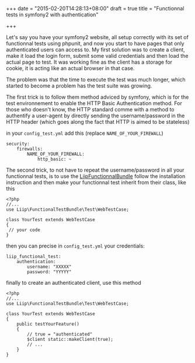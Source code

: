 +++
date = "2015-02-20T14:28:13+08:00"
draft = true
title = "Functionnal tests in symfony2 with authentication"

+++

Let's say you have your symfony2 website, all setup correctly with its
set of functionnal tests using phpunit, and now you start to have 
pages that only authenticated users can access to. My first solution was to
create a client, make it load the login form, submit some valid credentials
and then load the actual page to test. It was working fine as the client
has a storage for cookie, it is acting like an actual browser in that case.

The problem was that the time to execute the test was much longer, which
started to become a problem has the test suite was growing.

The first trick is to follow them method adviced by symfony, which is for the
test environnement to enable the HTTP Basic Authentication method. For those
who doesn't know, the HTTP standard comme with a method to authentify a 
user-agent by directly sending the username/password in the HTTP header
(which goes along the fact that HTTP is aimed to be stateless)

<!--more-->

in your `config_test.yml` add this (replace `NAME_OF_YOUR_FIREWALL`)

```
security:
    firewalls:
        NAME_OF_YOUR_FIREWALL:
            http_basic: ~
```


The second trick, to not have to repeat the username/password in all your
functionnal tests, is to use the [LiipFunctionnalBundle](https://github.com/liip/LiipFunctionalTestBundle)
follow the installation instruction and then make your functionnal test inherit
from their class, like this

```
<?php
//...
use Liip\FunctionalTestBundle\Test\WebTestCase;

class YourTest extends WebTestCase
{
 // your code
}
```

then you can precise in `config_test.yml` your credentials:

```
liip_functional_test:
    authentication:
        username: "XXXXX"
        password: "YYYYY"
```

finally to create an authenticated client, use this method

```
<?php
//...
use Liip\FunctionalTestBundle\Test\WebTestCase;

class YourTest extends WebTestCase
{
    public testYourFeature()
    {
        // true = "authenticated"
        $client static::makeClient(true);
        // ...
    }
}
```
